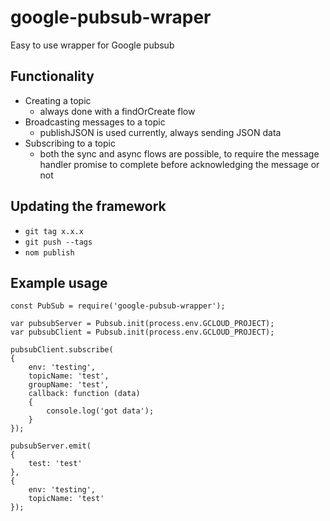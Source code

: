 

google-pubsub-wraper
====================
Easy to use wrapper for Google pubsub


## Functionality
* Creating a topic
	* always done with a findOrCreate flow
* Broadcasting messages to a topic
	* publishJSON is used currently, always sending JSON data
* Subscribing to a topic
	* both the sync and async flows are possible, to require the message handler promise to complete before acknowledging the message or not

## Updating the framework
* `git tag x.x.x`
* `git push --tags`
* `nom publish`

## Example usage
```
const PubSub = require('google-pubsub-wrapper');

var pubsubServer = Pubsub.init(process.env.GCLOUD_PROJECT);
var pubsubClient = Pubsub.init(process.env.GCLOUD_PROJECT);

pubsubClient.subscribe(
{
    env: 'testing',
    topicName: 'test',
    groupName: 'test',
    callback: function (data)
    {
        console.log('got data');
    }
});

pubsubServer.emit(
{
    test: 'test'
},
{
    env: 'testing',
    topicName: 'test'
});
```
